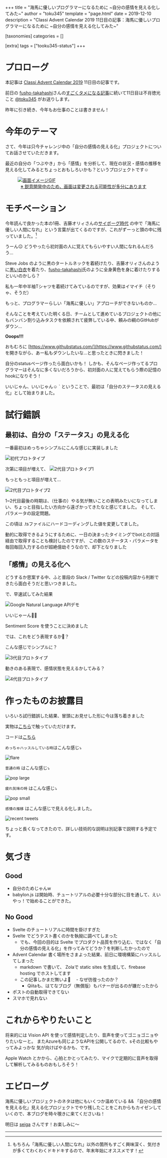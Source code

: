 +++
title = "海馬に優しいプログラマーになるために ~自分の感情を見える化してみた~"
author = "toku345"
template = "page.html"
date = 2019-12-10
description = "Classi Advent Calendar 2019 11日目の記事：海馬に優しいプログラマーになるために ~自分の感情を見える化してみた~"

[taxonomies]
categories = []

[extra]
tags = ["tooku345-status"]
+++

# プロローグ

本記事は [Classi Advent Calendar 2019](https://qiita.com/advent-calendar/2019/classi) 11日目の記事です。

前日の [fusho-takahashi](https://qiita.com/fusho-takahashi)さんの[すごくタメになる記事](https://qiita.com/fusho-takahashi/items/27710fb0a7c9ffd97be6)に続いて11日目は不肖徳光こと [@toku345](https://twitter.com/toku345) がお送りします。

昨年に引き続き、今年もお仕事のことは書きません！


# 今年のテーマ

さて、今年は只今チャレンジ中の「自分の感情の見える化」プロジェクトについてお話させていただきます。

最近の自分の「つぶやき」から「感情」を分析して、現在の状況・感情の推移を見える化してみるとちょっとおもしろいかも？というプロジェクトです☺️


<a href="https://status.toku345.com">
  <figure>
    <img src="toku345-status-capture.gif" alt="画面イメージGIF" />
    <figcaption style="display: block; text-align: center;">※ 鋭意開発中のため、画面は変更される可能性が多分にあります</figcaption>
  </figure>
</a>

# モチベーション

今年読んで良かった本の1冊、吉藤オリィさんの[サイボーグ時代](https://www.amazon.co.jp/dp/4866630620) の中で「海馬に優しい人間になれ」という言葉が出てくるのですが、これがずーっと頭の中に残っていました。[^1]

うーん😑
どうやったら初対面の人に覚えてもらいやすい人間になれるんだろう...

Steve Jobs のように黒のタートルネックを着続けたり、吉藤オリィさんのように[黒い白衣](https://twitter.com/orybotstory/status/1020117428599050240)を着たり、[fusho-takahashi](https://qiita.com/fusho-takahashi)氏のように全身黄色を身に着けたりするといいのかしら？

私も一年中半袖Tシャツを着続けてみているのですが、効果はイマイチ（そりゃ、そうだ）


もっと、プログラマーらしい「海馬に優しい」アプローチができないものか...


そんなことを考えていた明くる日、チームとして進めているプロジェクトの他にもバンバン割り込みタスクを依頼されて疲弊している中、頼みの綱のGitHubがダウン...

**Ooops!!!**

おもむろに [https://www.githubstatus.com/](https://www.githubstatus.com/) を開きながら、あー私もダウンしたいな...と思ったときに閃きました！

自分のstatusページ作ったら面白いかも！
しかも、そんなページ作ってるプログラマーはそんなに多くないだろうから、初対面の人に覚えてもらう際の記憶のhookになりそう！

いいじゃん、いいじゃん☺️
`
ということで、最初は「自分のステータスの見える化」として始まりました。


# 試行錯誤

## 最初は、自分の「ステータス」の見える化

一番最初はめっちゃシンプルにこんな感じに実装しました

![初代プロトタイプ](status-prototype-1st.png)

次第に項目が増えて、
![2代目プロトタイプ1](status-prototype-2nd-1.png)

もっともっと項目が増えて...

![2代目プロトタイプ2](status-prototype-2nd-2.png)

1~2代目最後の時期は、（仕事の）やる気が無いことの表明みたいになってしまい、ちょっと目指したい方向から遠ざかってきたなと感じてました。
そして、パラメータの設定問題。

この頃は .tsファイルにハードコーディングした値を変更してました。

動的に取得できるようにするために、一日の決まったタイミングでbotとの対話経由で取得することも検討したのですが、
この数のステータス・パラメータを毎回毎回入力するのが超絶億劫そうなので、却下となりました


## 「感情」の見える化へ

どうするか思案する中、ふと普段の Slack / Twitter などの投稿内容から判断できたら面白そうだと思いつきました。

で、早速試してみた結果

![Google Natural Language APIデモ](google-natural-language-api-demo.png)

いいじゃーん🙌🏻

Sentiment Score を使うことに決めました


では、これをどう表現するか🤔？

こんな感じでシンプルに？

![3代目プロトタイプ](status-prototype-3rd.png)


動きのある表現で、感情状態を見えるかしてみる？

![4代目プロトタイプ](status-prototype-4th.gif)


# 作ったものお披露目

いろいろ試行錯誤した結果、冒頭にお見せした形に今は落ち着きました

実物は[こちら](https://status.toku345.com/)で触っていただけます。

コードは[こちら](https://github.com/toku345/status)


`めっちゃハッスルしている時`はこんな感じ⤵︎

![flare](flare.gif)


`普通の時` はこんな感じ⤵︎

![pop large](pop_large.gif)


`疲れ気味の時` はこんな感じ⤵︎

![pop small](pop_small.gif)

`感情の推移` はこんな感じで見える化しました。

![recent tweets](recent_tweets.png)


ちょっと長くなってきたので、詳しい技術的な説明は別記事で説明する予定です。

# 気づき

## Good
- 自分のためじゃんw
- babylon.js は開始時、チュートリアルの必要十分な部分に目を通して、えいやっ！で始めることができた。

## No Good

- Svelte のチュートリアルに時間を掛けすぎた
- Svelte でどうテスト書くのかを執拗に調べてしまった
  - でも、今回の目的は Svelte でプロダクト品質を作り込む、ではなく「自分の感情の見える化」を作ってみてどうか？を判断したかったので
- Advent Calendar 書く場所をさまよった結果、前日に環境構築にハッスルしてしまった
  - markdown で書いて、 Zolaで static sites を生成して、firebase hosting でホストしてます
  - この記事しかまだ無いよ🙈
 　- なぜ彷徨ったのか？
    - Qiitaも、はてなブログ（無償版）もバナーが出るのが嫌だったから
- ポストの自動取得できてない
- スマホで見れない

# これからやりたいこと

将来的には Vision API を使って感情判定したり、音声を使ってゴニョゴニョやりたいなーと。
またAzureも同じようなAPIを公開してるので、sその比較もやってみよっかな
気が向けばやるかも、です。

Apple Watch とかから、心拍とかとってみたり、マイクで定期的に音声を取得して解析してみるものおもしろそう！

# エピローグ

海馬に優しいプロジェクトのネタは他にもいくつか温めている && 「自分の感情を見える化」見える化プロジェクトでやり残したことをこれからもカイゼンしていくので、本ブログを時々覗きに来てくださいね！



明日は [seiga](https://qiita.com/Seiga) さんです！お楽しみに〜

---


[^1]: もちろん「海馬に優しい人間になれ」以外の箇所もすごく興味深く、気付きが多くてわくわくドキドキするので、年末年始にオススメです！

